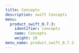 ```yaml
---
title: Concepts
description: swift Concepts
menu:
  product_swift_0.7.3:
    identifier: concepts
    name: Concepts
    weight: 20
menu_name: product_swift_0.7.3
---
```


